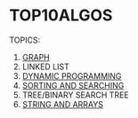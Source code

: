 # TOP10ALGOS
TOPICS:<br />
1. [GRAPH](https://github.com/AnishHota/TOP10ALGOS/tree/master/GRAPHS)<br />
2. LINKED LIST <br />
3. [DYNAMIC PROGRAMMING](https://github.com/AnishHota/TOP10ALGOS/tree/master/DYNAMIC%20PROGRAMMING) <br />
4. [SORTING AND SEARCHING](https://github.com/AnishHota/TOP10ALGOS/tree/master/SORTING%20AND%20SEARCHING) <br />
5. TREE/BINARY SEARCH TREE <br />
6. [STRING AND ARRAYS](https://github.com/AnishHota/TOP10ALGOS/tree/master/STRINGS%20AND%20ARRAYS) <br />
